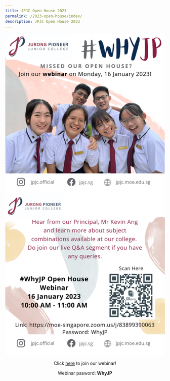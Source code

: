 ```yaml
---
title: JPJC Open House 2023
permalink: /2023-open-house/index/
description: JPJC Open House 2023
---
```

<div align=justify>
<center>
<img src="/images/About%20JPJC/Open%20House%202023/TD1.png"></center>
	
<center>
<img src="/images/About%20JPJC/Open%20House%202023/CD1.png">

<p>Click <a href="https://moe-singapore.zoom.us/j/83899390063">here</a> to join our webinar!</p>

<p>Webinar pasword: <strong>WhyJP</strong></p>
</div>